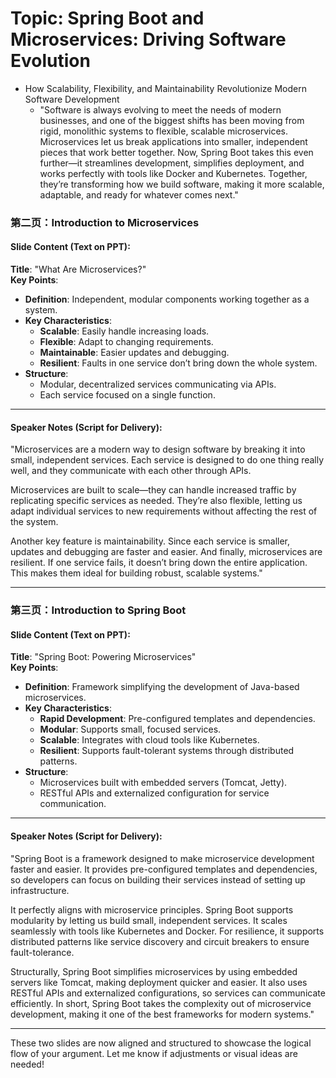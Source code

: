 # Topic: Spring Boot and Microservices: Driving Software Evolution
- How Scalability, Flexibility, and Maintainability Revolutionize Modern Software Development
  - "Software is always evolving to meet the needs of modern businesses, and one of the biggest shifts has been moving from rigid, monolithic systems to flexible, scalable microservices. Microservices let us break applications into smaller, independent pieces that work better together. Now, Spring Boot takes this even further—it streamlines development, simplifies deployment, and works perfectly with tools like Docker and Kubernetes. Together, they’re transforming how we build software, making it more scalable, adaptable, and ready for whatever comes next."

### **第二页：Introduction to Microservices**

#### **Slide Content** (Text on PPT):
**Title**: "What Are Microservices?"  
**Key Points**:  
- **Definition**: Independent, modular components working together as a system.  
- **Key Characteristics**:  
  - **Scalable**: Easily handle increasing loads.  
  - **Flexible**: Adapt to changing requirements.  
  - **Maintainable**: Easier updates and debugging.  
  - **Resilient**: Faults in one service don’t bring down the whole system.  
- **Structure**:  
  - Modular, decentralized services communicating via APIs.  
  - Each service focused on a single function.  

---

#### **Speaker Notes (Script for Delivery)**:  

"Microservices are a modern way to design software by breaking it into small, independent services. Each service is designed to do one thing really well, and they communicate with each other through APIs.  

Microservices are built to scale—they can handle increased traffic by replicating specific services as needed. They’re also flexible, letting us adapt individual services to new requirements without affecting the rest of the system.  

Another key feature is maintainability. Since each service is smaller, updates and debugging are faster and easier. And finally, microservices are resilient. If one service fails, it doesn’t bring down the entire application. This makes them ideal for building robust, scalable systems."  

---

### **第三页：Introduction to Spring Boot**

#### **Slide Content** (Text on PPT):  
**Title**: "Spring Boot: Powering Microservices"  
**Key Points**:  
- **Definition**: Framework simplifying the development of Java-based microservices.  
- **Key Characteristics**:  
  - **Rapid Development**: Pre-configured templates and dependencies.  
  - **Modular**: Supports small, focused services.  
  - **Scalable**: Integrates with cloud tools like Kubernetes.  
  - **Resilient**: Supports fault-tolerant systems through distributed patterns.  
- **Structure**:  
  - Microservices built with embedded servers (Tomcat, Jetty).  
  - RESTful APIs and externalized configuration for service communication.  

---

#### **Speaker Notes (Script for Delivery)**:  

"Spring Boot is a framework designed to make microservice development faster and easier. It provides pre-configured templates and dependencies, so developers can focus on building their services instead of setting up infrastructure.  

It perfectly aligns with microservice principles. Spring Boot supports modularity by letting us build small, independent services. It scales seamlessly with tools like Kubernetes and Docker. For resilience, it supports distributed patterns like service discovery and circuit breakers to ensure fault-tolerance.  

Structurally, Spring Boot simplifies microservices by using embedded servers like Tomcat, making deployment quicker and easier. It also uses RESTful APIs and externalized configurations, so services can communicate efficiently. In short, Spring Boot takes the complexity out of microservice development, making it one of the best frameworks for modern systems."  

---

These two slides are now aligned and structured to showcase the logical flow of your argument. Let me know if adjustments or visual ideas are needed!

